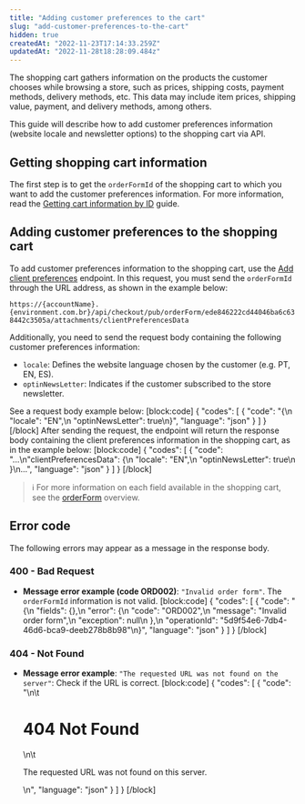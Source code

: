 ```yaml
---
title: "Adding customer preferences to the cart"
slug: "add-customer-preferences-to-the-cart"
hidden: true
createdAt: "2022-11-23T17:14:33.259Z"
updatedAt: "2022-11-28t18:28:09.484z"
---
```


The shopping cart gathers information on the products the customer chooses while browsing a store, such as prices, shipping costs, payment methods, delivery methods, etc. This data may include item prices, shipping value, payment, and delivery methods, among others.

This guide will describe how to add customer preferences information (website locale and newsletter options) to the shopping cart via API.

## Getting shopping cart information

The first step is to get the `orderFormId` of the shopping cart to which you want to add the customer preferences information. For more information, read the [Getting cart information by ID](https://developers.vtex.com/vtex-rest-api/docs/get-cart-information-by-id) guide.

## Adding customer preferences to the shopping cart

To add customer preferences information to the shopping cart, use the [Add client preferences](https://developers.vtex.com/docs/api-reference/checkout-api#post-/api/checkout/pub/orderForm/-orderFormId-/attachments/clientPreferencesData) endpoint. In this request, you must send the `orderFormId` through the URL address, as shown in the example below:

`https://{accountName}.{environment.com.br}/api/checkout/pub/orderForm/ede846222cd44046ba6c638442c3505a/attachments/clientPreferencesData`

Additionally, you need to send the request body containing the following customer preferences information:

- `locale`: Defines the website language chosen by the customer (e.g. PT, EN, ES).
- `optinNewsLetter`: Indicates if the customer subscribed to the store newsletter.

See a request body example below: [block:code]
{ "codes": [
    { "code": "{\n     \"locale\": \"EN\",\n     \"optinNewsLetter\": true\n}", "language": "json" } ] } [/block] After sending the request, the endpoint will return the response body containing the client preferences information in the shopping cart, as in the example below: [block:code]
{ "codes": [
    { "code": "...\n\"clientPreferencesData\": {\n        \"locale\": \"EN\",\n        \"optinNewsLetter\": true\n    }\n...", "language": "json" } ] } [/block]

> ℹ️️ For more information on each field available in the shopping cart, see the [orderForm](https://developers.vtex.com/docs/guides/orderform-fields) overview.

## Error code

The following errors may appear as a message in the response body.

### 400 - Bad Request

- **Message error example (code ORD002)**: `"Invalid order form"`. The `orderFormId` information is not valid. [block:code]
{ "codes": [
  { "code": "{\n    \"fields\": {},\n    \"error\": {\n        \"code\": \"ORD002\",\n        \"message\": \"Invalid order form\",\n        \"exception\": null\n    },\n    \"operationId\": \"5d9f54e6-7db4-46d6-bca9-deeb278b8b98\"\n}", "language": "json" } ] } [/block]
### 404 - Not Found

- **Message error example**: `"The requested URL was not found on the server"`: Check if the URL is correct. [block:code]
{
"codes": [
  {
    "code": "<body>\n\t<h1>404 Not Found</h1>\n\t<p>The requested URL was not found on this server.</p>\n</body>",
    "language": "json"
  }
] } [/block]